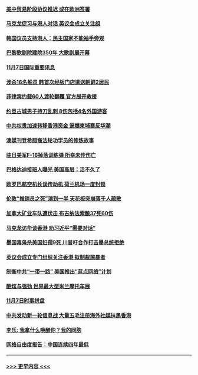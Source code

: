 #### [美中贸易阶段协议推迟 或在欧洲签署](../pages/prog202/a102702076.md?t=11072211) 
#### [马克龙促习与港人对话 英议会成立关注组](../pages/prog202/a102702069.md?t=11072211) 
#### [韩国议员支持港人：民主国家不能袖手旁观](../pages/prog202/a102702045.md?t=11072211) 
#### [巴黎歌剧院建院350年 大歌剧展开幕](../pages/prog202/a102701914.md?t=11072211) 
#### [11月7日国际重要讯息](../pages/prog202/a102701898.md?t=11072211) 
#### [涉杀16名船员 韩首次经板门店遣送朝鲜2居民](../pages/prog202/a102701889.md?t=11072211) 
#### [菲律宾约载60人渡轮翻覆 官方展开救援](../pages/prog202/a102701874.md?t=11072211) 
#### [约旦古城男子持刀乱刺 8伤包括4名外国游客](../pages/prog202/a102701817.md?t=11072211) 
#### [中共权贵加速转移香港资金 逼爆柬埔寨反华潮](../pages/prog202/a102701852.md?t=11072211) 
#### [澳媒刊登希腊裔法轮功学员的修炼故事](../pages/prog202/a102701847.md?t=11072211) 
#### [驻日美军F-16掉落训练弹 所幸未传伤亡](../pages/prog202/a102701777.md?t=11072211) 
#### [巴格达迪接班人曝光 美国高层：活不久了](../pages/prog202/a102701779.md?t=11072211) 
#### [欧罗巴航空机长误传劫机 荷兰机场一度封锁](../pages/prog202/a102701725.md?t=11072211) 
#### [伦敦“推销员之死”演到一半 天花板突崩落千人疏散](../pages/prog202/a102701708.md?t=11072211) 
#### [加拿大矿业车队遭伏击 布吉纳法索酿37死60伤](../pages/prog202/a102701675.md?t=11072211) 
#### [马克龙访华谈香港 劝习近平“需要对话”](../pages/prog202/a102701630.md?t=11072211) 
#### [墨国毒枭杀美国妇孺9死 川普吁合作打击墨总统拒绝](../pages/prog202/a102701538.md?t=11072211) 
#### [英议会成立专门组织关注香港 拟制裁施暴者](../pages/prog202/a102701522.md?t=11072211) 
#### [制衡中共“一带一路”  美国推出“蓝点网络”计划](../pages/prog202/a102701567.md?t=11072211) 
#### [酷炫与强劲 世界最大型米兰摩托车展](../pages/prog202/a102701546.md?t=11072211) 
#### [11月7日时事拼盘](../pages/prog202/a102701517.md?t=11072211) 
#### [中共发动新一轮信息战 大量五毛注册海外社媒抹黑香港](../pages/prog202/a102701463.md?t=11072211) 
#### [李乐: 我拿什么唤醒你？我的同胞](../pages/prog202/a102701451.md?t=11072211) 
#### [网络自由度报告：中国连续四年最低](../pages/prog202/a102701387.md?t=11072211) 

----
#### [ >>> 更早内容 <<< ](../indexes/prog202-earlier.md)
